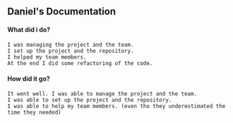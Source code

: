 ## Daniel's Documentation

#### What did i do?
    I was managing the project and the team.
    I set up the project and the repository.
    I helped my team members.
    At the end I did some refactoring of the code.    

#### How did it go?
    It went well. I was able to manage the project and the team.
    I was able to set up the project and the repository.
    I was able to help my team members. (even tho they underestimated the time they needed)